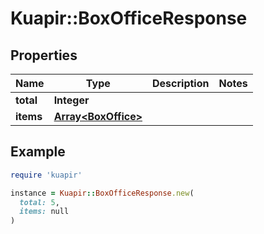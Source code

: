 # Kuapir::BoxOfficeResponse

## Properties

| Name | Type | Description | Notes |
| ---- | ---- | ----------- | ----- |
| **total** | **Integer** |  |  |
| **items** | [**Array&lt;BoxOffice&gt;**](BoxOffice.md) |  |  |

## Example

```ruby
require 'kuapir'

instance = Kuapir::BoxOfficeResponse.new(
  total: 5,
  items: null
)
```

